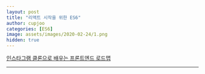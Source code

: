 ```yaml
---
layout: post
title: "리액트 시작을 위한 ES6"
author: cupjoo
categories: [ES6]
image: assets/images/2020-02-24/1.png
hidden: true
---
```


[인스타그램 클론으로 배우는 프론트엔드 로드맵](https://cupjoo.github.io/인스타그램-클론으로-배우는-프론트엔드-로드맵)

---

